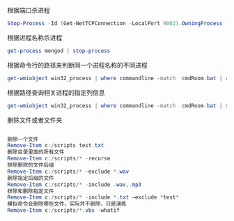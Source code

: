 根据端口杀进程
```powershell
Stop-Process -Id (Get-NetTCPConnection -LocalPort 9002).OwningProcess -Force
```
根据进程名称杀进程
```powershell
get-process mongod | stop-process
```
根据命令行的路径来判断同一个进程名称的不同进程
```powershell
get-wmiobject win32_process | where commandline -match  cmdRoom.bat | remove-wmiobject
```
根据路径查询相关进程的指定列信息
```powershell
get-wmiobject win32_process | where commandline -match  cmdRoom.bat | seleclt CommandLine, ProcessID
```
删除文件或者文件夹
```powershell

删除一个文件
Remove-Item c:/scripts test.txt
删除目录里面的所有文件
Remove-Item c:/scripts/* -recurse
排除删除的文件后缀
Remove-Item c:/scripts/* -exclude *.wav
删除指定后缀的文件
Remove-Item c:/scripts/* -include .wav,.mp3
排除和删除指定文件
Remove-Item c:/scripts/* -include *.txt –exclude *test*
模拟命令会删除哪些文件，实际并不删除，只是演练
Remove-Item c:/scripts/*.vbs -whatif

```

```powershell
```

```powershell
```

```powershell
```

```powershell
```
